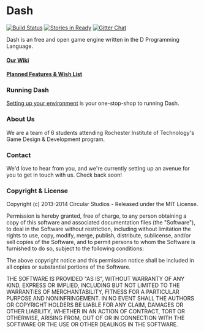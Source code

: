 Dash
====
[![Build Status](https://travis-ci.org/Circular-Studios/Dash.png?branch=develop)](https://travis-ci.org/Circular-Studios/Dash)
[![Stories in Ready](https://badge.waffle.io/Circular-Studios/Dash.png?label=ready)](http://waffle.io/Circular-Studios/Dash)
[![Gitter Chat](https://badges.gitter.im/Circular-Studios/Dash.png)](https://gitter.im/Circular-Studios/Dash)

Dash is an free and open game engine written in the D Programming Language.

#### [Our Wiki](https://github.com/Circular-Studios/Dash/wiki)
#### [Planned Features & Wish List](https://github.com/Circular-Studios/Dash/wiki/Planned-Features-&-Wish-List)

### Running Dash

[Setting up your environment](https://github.com/Circular-Studios/Dash/wiki/Setting-Up-Your-Environment-(Engine)) is your one-stop-shop to running Dash. 

### About Us

We are a team of 6 students attending Rochester Institute of Technology's Game Design &amp; Development program.

### Contact

We'd love to hear from you, and we're currently setting up an avenue for you to get in touch with us. Check back soon!

### Copyright & License

Copyright (c) 2013-2014 Circular Studios - Released under the MIT License.

Permission is hereby granted, free of charge, to any person obtaining a copy of
this software and associated documentation files (the "Software"), to deal in
the Software without restriction, including without limitation the rights to
use, copy, modify, merge, publish, distribute, sublicense, and/or sell copies of
the Software, and to permit persons to whom the Software is furnished to do so,
subject to the following conditions:

The above copyright notice and this permission notice shall be included in all
copies or substantial portions of the Software.

THE SOFTWARE IS PROVIDED "AS IS", WITHOUT WARRANTY OF ANY KIND, EXPRESS OR
IMPLIED, INCLUDING BUT NOT LIMITED TO THE WARRANTIES OF MERCHANTABILITY, FITNESS
FOR A PARTICULAR PURPOSE AND NONINFRINGEMENT. IN NO EVENT SHALL THE AUTHORS OR
COPYRIGHT HOLDERS BE LIABLE FOR ANY CLAIM, DAMAGES OR OTHER LIABILITY, WHETHER
IN AN ACTION OF CONTRACT, TORT OR OTHERWISE, ARISING FROM, OUT OF OR IN
CONNECTION WITH THE SOFTWARE OR THE USE OR OTHER DEALINGS IN THE SOFTWARE.
